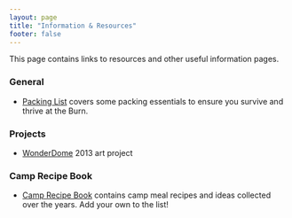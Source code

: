 ```yaml
---
layout: page
title: "Information & Resources"
footer: false
---
```

This page contains links to resources and other useful information pages.

### General
* [Packing List](packing-list) covers some packing essentials to ensure you survive and thrive at the Burn.

### Projects
* [WonderDome](wonderdome) 2013 art project

### Camp Recipe Book
* [Camp Recipe Book](recipe-book) contains camp meal recipes and ideas collected over the years. Add your own to the list!
